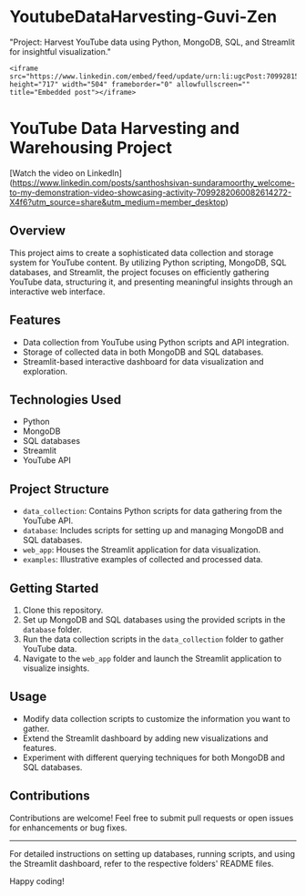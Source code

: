 # YoutubeDataHarvesting-Guvi-Zen
"Project: Harvest YouTube data using Python, MongoDB, SQL, and Streamlit for insightful visualization."

<html>
<head>
    <title>Embedded Video</title>
</head>
<body>
    
    <iframe src="https://www.linkedin.com/embed/feed/update/urn:li:ugcPost:7099281552328597504" height="717" width="504" frameborder="0" allowfullscreen="" title="Embedded post"></iframe>
    
</body>
</html>

# YouTube Data Harvesting and Warehousing Project

[Watch the video on LinkedIn] (https://www.linkedin.com/posts/santhoshsivan-sundaramoorthy_welcome-to-my-demonstration-video-showcasing-activity-7099282060082614272-X4f6?utm_source=share&utm_medium=member_desktop)

## Overview
This project aims to create a sophisticated data collection and storage system for YouTube content. By utilizing Python scripting, MongoDB, SQL databases, and Streamlit, the project focuses on efficiently gathering YouTube data, structuring it, and presenting meaningful insights through an interactive web interface.

## Features
- Data collection from YouTube using Python scripts and API integration.
- Storage of collected data in both MongoDB and SQL databases.
- Streamlit-based interactive dashboard for data visualization and exploration.

## Technologies Used
- Python
- MongoDB
- SQL databases
- Streamlit
- YouTube API

## Project Structure
- `data_collection`: Contains Python scripts for data gathering from the YouTube API.
- `database`: Includes scripts for setting up and managing MongoDB and SQL databases.
- `web_app`: Houses the Streamlit application for data visualization.
- `examples`: Illustrative examples of collected and processed data.

## Getting Started
1. Clone this repository.
2. Set up MongoDB and SQL databases using the provided scripts in the `database` folder.
3. Run the data collection scripts in the `data_collection` folder to gather YouTube data.
4. Navigate to the `web_app` folder and launch the Streamlit application to visualize insights.

## Usage
- Modify data collection scripts to customize the information you want to gather.
- Extend the Streamlit dashboard by adding new visualizations and features.
- Experiment with different querying techniques for both MongoDB and SQL databases.

## Contributions
Contributions are welcome! Feel free to submit pull requests or open issues for enhancements or bug fixes.


---

For detailed instructions on setting up databases, running scripts, and using the Streamlit dashboard, refer to the respective folders' README files.

Happy coding!
